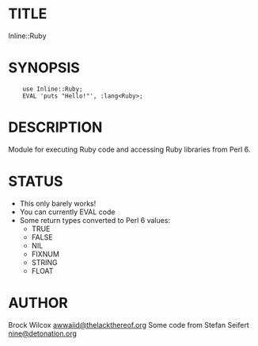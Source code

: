 # TITLE

Inline::Ruby

# SYNOPSIS

```
    use Inline::Ruby;
    EVAL 'puts "Hello!"', :lang<Ruby>;
```

# DESCRIPTION

Module for executing Ruby code and accessing Ruby libraries from Perl 6.

# STATUS

* This only barely works!
* You can currently EVAL code
* Some return types converted to Perl 6 values:
  * TRUE
  * FALSE
  * NIL
  * FIXNUM
  * STRING
  * FLOAT

# AUTHOR

Brock Wilcox <awwaiid@thelackthereof.org>
Some code from Stefan Seifert <nine@detonation.org>
